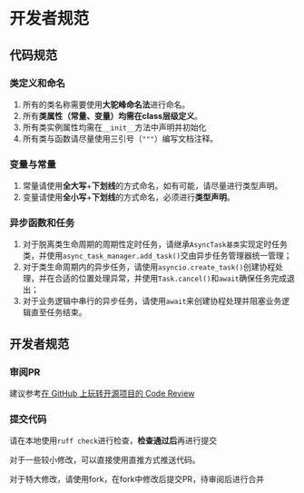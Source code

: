 # 开发者规范

## 代码规范

### 类定义和命名
1. 所有的类名称需要使用**大驼峰命名法**进行命名。
2. 所有**类属性（常量、变量）**均需**在class层级定义**。
3. 所有类实例属性均需在`__init__`方法中声明并初始化
2. 所有类与函数请尽量使用三引号（`"""`）编写文档注释。

### 变量与常量
1. 常量请使用**全大写**+**下划线**的方式命名，如有可能，请尽量进行类型声明。
2. 变量请使用**全小写**+**下划线**的方式命名，必须进行**类型声明**。

### 异步函数和任务
1. 对于脱离类生命周期的周期性定时任务，请继承`AsyncTask基类`实现定时任务类，并使用`async_task_manager.add_task()`交由异步任务管理器统一管理；
2. 对于类生命周期内的异步任务，请使用`asyncio.create_task()`创建协程处理，并在合适的位置处理异常，并使用`Task.cancel()`和`await`确保任务完成退出；
3. 对于业务逻辑中串行的异步任务，请使用`await`来创建协程处理并阻塞业务逻辑直至任务结束。

## 开发者规范

### 审阅PR

建议参考[在 GitHub 上玩转开源项目的 Code Review](https://www.cnblogs.com/daniel-hutao/p/code_review.html)

### 提交代码

请在本地使用`ruff check`进行检查，**检查通过后**再进行提交

对于一些较小修改，可以直接使用直推方式推送代码。

对于特大修改，请使用fork，在fork中修改后提交PR，待审阅后进行合并